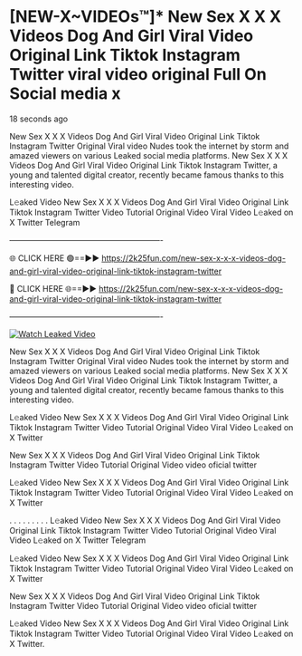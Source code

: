 # [NEW-X~VIDEOs™]* New Sex X X X Videos Dog And Girl Viral Video Original Link Tiktok Instagram Twitter viral video original Full On Social media x

18 seconds ago

New Sex X X X Videos Dog And Girl Viral Video Original Link Tiktok Instagram Twitter Original Viral video Nudes took the internet by storm and amazed viewers on various Leaked social media platforms. New Sex X X X Videos Dog And Girl Viral Video Original Link Tiktok Instagram Twitter, a young and talented digital creator, recently became famous thanks to this interesting video.

L𝚎aked Video New Sex X X X Videos Dog And Girl Viral Video Original Link Tiktok Instagram Twitter Video Tutorial Original Video Viral Video L𝚎aked on X Twitter Telegram

———————————————————-

🌐 CLICK HERE 🟢==►► https://2k25fun.com/new-sex-x-x-x-videos-dog-and-girl-viral-video-original-link-tiktok-instagram-twitter

🔴 CLICK HERE 🌐==►► https://2k25fun.com/new-sex-x-x-x-videos-dog-and-girl-viral-video-original-link-tiktok-instagram-twitter

———————————————————-

[![Watch Leaked Video](https://miro.medium.com/v2/resize:fit:828/format:webp/1*cilzJN44JGOrTw9NJCrNHA.gif "Watch Leaked Video")](https://2k25fun.com/new-sex-x-x-x-videos-dog-and-girl-viral-video-original-link-tiktok-instagram-twitter)

New Sex X X X Videos Dog And Girl Viral Video Original Link Tiktok Instagram Twitter Original Viral video Nudes took the internet by storm and amazed viewers on various Leaked social media platforms. New Sex X X X Videos Dog And Girl Viral Video Original Link Tiktok Instagram Twitter, a young and talented digital creator, recently became famous thanks to this interesting video.

L𝚎aked Video New Sex X X X Videos Dog And Girl Viral Video Original Link Tiktok Instagram Twitter Video Tutorial Original Video Viral Video L𝚎aked on X Twitter

New Sex X X X Videos Dog And Girl Viral Video Original Link Tiktok Instagram Twitter Video Tutorial Original Video video oficial twitter

L𝚎aked Video New Sex X X X Videos Dog And Girl Viral Video Original Link Tiktok Instagram Twitter Video Tutorial Original Video Viral Video L𝚎aked on X Twitter

. . . . . . . . . L𝚎aked Video New Sex X X X Videos Dog And Girl Viral Video Original Link Tiktok Instagram Twitter Video Tutorial Original Video Viral Video L𝚎aked on X Twitter Telegram

L𝚎aked Video New Sex X X X Videos Dog And Girl Viral Video Original Link Tiktok Instagram Twitter Video Tutorial Original Video Viral Video L𝚎aked on X Twitter

New Sex X X X Videos Dog And Girl Viral Video Original Link Tiktok Instagram Twitter Video Tutorial Original Video video oficial twitter

L𝚎aked Video New Sex X X X Videos Dog And Girl Viral Video Original Link Tiktok Instagram Twitter Video Tutorial Original Video Viral Video L𝚎aked on X Twitter.